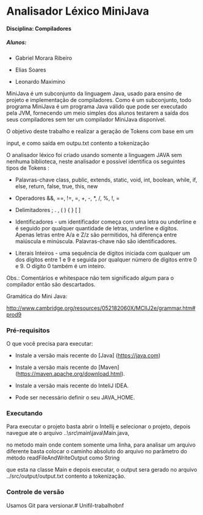 Analisador Léxico MiniJava 
========

#### Disciplina: Compiladores 


##### Alunos: 


 * Gabriel Morara Ribeiro

 * Elias Soares

 * Leonardo Maximino 

 

MiniJava é um subconjunto da linguagem Java, usado para ensino de projeto e implementação de compiladores. Como é um subconjunto, todo programa MiniJava é um programa Java válido que pode ser executado pela JVM, fornecendo um meio simples dos alunos testarem a saída dos seus compiladores sem ter um compilador MiniJava disponível.


O objetivo deste trabalho e realizar a geração de Tokens com base em um 

input, e como saída em outpu.txt contento a tokenização



O analisador léxico foi criado usando somente a linguagem JAVA sem nenhuma biblioteca, neste analisador e possível identifica os seguintes tipos de Tokens :

 * Palavras-chave  class, public, extends, static, void, int, boolean, while, if, else, return, false, true, this, new

 * Operadores &&, ==, !=, =, +, -, *, /, %, !, =

 * Delimitadores ; . , ( ) { } [ ]

 * Identificadores - um identificador começa com uma letra ou underline e é seguido por qualquer quantidade de letras, underline e dígitos. Apenas letras entre A/a e Z/z são permitidos, há diferença entre maiúscula e minúscula. Palavras-chave não são identificadores.

 * Literais Inteiros - uma sequência de dígitos iniciada com qualquer um dos dígitos entre 1 e 9 e seguida por qualquer número de dígitos entre 0 e 9. O dígito 0 também é um inteiro.

 

 Obs.: Comentários e whitespace não tem significado algum para o compilador então são descartados.



Gramática do Mini Java:

http://www.cambridge.org/resources/052182060X/MCIIJ2e/grammar.htm#prod9



### Pré-requisitos

O que você precisa para executar: 



* Instale a versão mais recente do [Java] (https://java.com)

* Instale a versão mais recente do [Maven] (https://maven.apache.org/download.html).

* Instale a versão mais recente do InteliJ IDEA.

* Pode ser necessário definir o seu JAVA_HOME.





### Executando

Para executar o projeto basta abrir o Intellij e selecionar o projeto, depois navegue ate o arquivo ..\src\main\java\Main.java,

no metodo main onde contem somente uma linha, para analisar um arquivo diferente basta colocar o caminho absoluto do arquivo no parâmetro do método readFileAndWriteOutput como String 

que esta na classe Main e depois executar, o output sera gerado no arquivo ../src/output/output.txt contento a tokenização.

 

### Controle de versão

Usamos Git para versionar.#   U n i f i l - t r a b a l h o b n f  
 